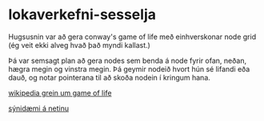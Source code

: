 # lokaverkefni-sesselja

Hugsusnin var að gera conway's game of life með einhverskonar node grid (ég veit ekki alveg hvað það myndi kallast.)

Þá var semsagt plan að gera nodes sem benda á node fyrir ofan, neðan, hægra megin og vinstra megin. Þá geymir nodeið hvort hún sé lifandi eða dauð, og notar pointerana til að skoða nodein í kringum hana.

[wikipedia grein um game of life](https://en.wikipedia.org/wiki/Conway%27s_Game_of_Life)

[sýnidæmi á netinu](https://playgameoflife.com/)